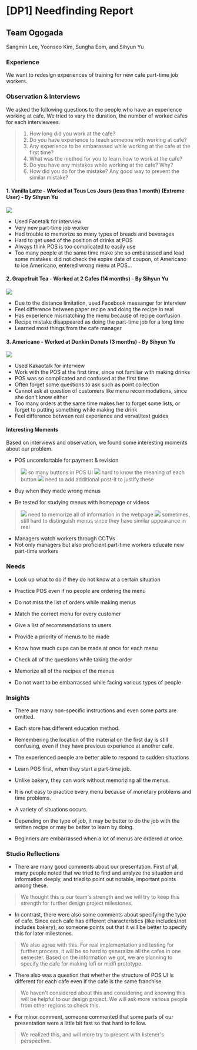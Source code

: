 # [DP1] Needfinding Report

## Team Ogogada
Sangmin Lee, Yoonseo Kim, Sungha Eom, and Sihyun Yu

### Experience
We want to redesign experiences of training for new cafe part-time job workers.

### Observation & Interviews

We asked the following questions to the people who have an experience working at cafe. We tried to vary the duration, the number of worked cafes  for each interviewees.

> 1. How long did you work at the cafe?
> 2. Do you have experience to teach someone with working at cafe?
> 3. Any experience to be embarassed while working at the cafe at the first time?
> 4. What was the method for you to learn how to work at the cafe?
> 5. Do you have any mistakes while working at the cafe? Why?
> 6. How did you do for the mistake? Any good way to prevent the similar mistake?

#### 1. Vanilla Latte - Worked at Tous Les Jours (less than 1 month)  (Extreme User) - By Sihyun Yu
![](./Images/sihyun_1.png)

* Used Facetalk for interview
* Very new part-time job worker
* Had trouble to memorize so many types of breads and beverages 
* Hard to get used of the position of drinks at POS 
* Always think POS is too complicated to easily use
* Too many people at the same time make she so embarassed and lead some mistakes: did not check the expire date of coupon, ot Americano to ice Americano, entered wrong menu at POS...


#### 2. Grapefruit Tea - Worked at 2 Cafes (14 months) - By Sihyun Yu
![](./Images/sihyun_3.png)

* Due to the distance limitation, used Facebook messanger for interview
* Feel difference between paper recipe and doing the recipe in real
* Has experience mismatching the menu because of recipe confusion
* Recipe mistake disappeared as doing the part-time job for a long time
* Learned most things from the cafe manager 

#### 3. Americano - Worked at Dunkin Donuts (3 months) - By Sihyun Yu
![](./Images/sihyun_2.png)

* Used Kakaotalk for interview
* Work with the POS at the first time, since not familiar with making drinks
* POS was so complicated and confused at the first time
* Often forget some questions to ask such as point collection
* Cannot ask at question of customers like menu recommodations, since she don't know either
* Too many orders at the same time makes her to forget some lists, or forget to putting something while making the drink
* Feel difference between real experience and verval/text guides

#### Interesting Moments

Based on interviews and observation, we found some interesting moments about our problem.

* POS uncomfortable for payment & revision

> ![](./Images/pos1.png)
> so many buttons in POS UI
> ![](./Images/pos2.png)
> hard to know the meaning of each button
> ![](./Images/pos3.png)
> need to add additional post-it to justify these 

* Buy when they made wrong menus

* Be tested for studying menus with homepage or videos

> ![](./Images/hp1.png)
> need to memorize all of information in the webpage
> ![](./Images/hp2.png)
> sometimes, still hard to distinguish menus since they have similar appearance in real 

* Managers watch workers through CCTVs
* Not only managers but also proficient part-time workers educate new part-time workers

### Needs
* Look up what to do if they do not know at a certain situation

* Practice POS even if no people are ordering the menu

* Do not miss the list of orders while making menus

* Match the correct menu for every customer

* Give a list of recommendations to users 

* Provide a priority of menus to be made

* Know how much cups can be made at once for each menu

* Check all of the questions while taking the order

* Memorize all of the recipes of the menus

* Do not want to be embarrassed while facing various types of people

### Insights 

* There are many non-specific instructions and even some parts are omitted.

* Each store has different education method.

* Remembering the location of the material on the first day is still confusing, even if they have previous experience at another cafe.

* The experienced people are better able to respond to sudden situations

* Learn POS first, when they start a part-time job.

* Unlike bakery, they can work without memorizing all the menus.

* It is not easy to practice every menu because of monetary problems and time problems.

* A variety of situations occurs.

* Depending on the type of job, it may be better to do the job with the written recipe or may be better to learn by doing.

* Beginners are embarrassed when a lot of menus are ordered at once.

### Studio Reflections

- There are many good comments about our presentation. First of all, many people noted that we tried to find and analyze the situation and information deeply, and tried to point out notable, important points among these. 

> We thought this is our team's strength and we will try to keep this strength for further design project milestones. 

- In contrast, there were also some comments about specifying the type of cafe. Since each cafe has different characteristics (like includes/not includes bakery), so someone points out that it will be better to specify this for later milestones. 

> We also agree with this. For real implementation and testing for further process, it will be so hard to generalize all the cafes in one semester. Based on the information we got, we are planning to specify the cafe for making lofi or midfi prototype. 

- There also was a question that whether the structure of POS UI is different for each cafe even if the cafe is the same franchise. 

> We haven't considered about this and considering and knowing this will be helpful to our design project. We will ask more various people from other regions to check this. 

- For minor comment, someone commented that some parts of our presentation were a little bit fast so that hard to follow. 

> We realized this, and will more try to present with listener's perspective. 

